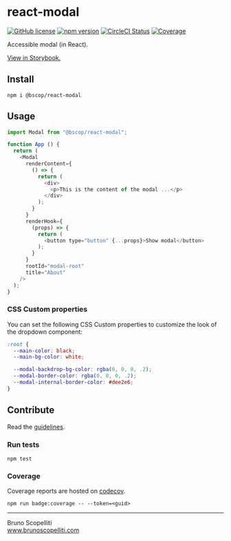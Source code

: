 # react-modal

[![GitHub license](https://img.shields.io/badge/license-MIT-blue.svg)](https://github.com/brunoscopelliti/react-modal/blob/main/LICENSE)
[![npm version](https://img.shields.io/npm/v/@bscop/react-modal.svg?style=flat)](https://www.npmjs.com/package/@bscop/react-modal)
[![CircleCI Status](https://circleci.com/gh/brunoscopelliti/react-modal.svg?style=shield&circle-token=:circle-token)](https://circleci.com/gh/brunoscopelliti/react-modal)
[![Coverage](https://img.shields.io/codecov/c/github/brunoscopelliti/react-modal)](https://app.codecov.io/gh/brunoscopelliti/react-modal/)

Accessible modal (in React).

[View in Storybook.](https://brunoscopelliti.github.io/react-modal)

## Install

```
npm i @bscop/react-modal
```

## Usage

```js
import Modal from "@bscop/react-modal";

function App () {
  return (
    <Modal 
      renderContent={
        () => {
          return (
            <div>
              <p>This is the content of the modal ...</p>
            </div>
          );
        }
      }
      renderHook={
        (props) => {
          return (
            <button type="button" {...props}>Show modal</button>
          );
        }
      }
      rootId="modal-root"
      title="About"
    />
  );
}
```

### CSS Custom properties

You can set the following CSS Custom properties to customize the look of the dropdown component:

```css
:root {
  --main-color: black;
  --main-bg-color: white;

  --modal-backdrop-bg-color: rgba(0, 0, 0, .2);
  --modal-border-color: rgba(0, 0, 0, .2);
  --modal-internal-border-color: #dee2e6;
}
```

## Contribute

Read the [guidelines](./CONTRIBUTING.md).

### Run tests

```
npm test
```

### Coverage

Coverage reports are hosted on [codecov](https://codecov.io/).

```
npm run badge:coverage -- --token=<guid>
```

---

Bruno Scopelliti\
www.brunoscopelliti.com

